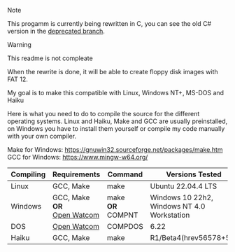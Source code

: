 > [!NOTE]
> This progamm is currently being rewritten in C, you can see the old C# version in the [deprecated branch](https://github.com/RLH-2110/ImgEdit/tree/deprecated).

> [!WARNING]
> This readme is not compleate


When the rewrite is done, it will be able to create floppy disk images with FAT 12.

My goal is to make this compatible with Linux, Windows NT+, MS-DOS and Haiku

Here is what you need to do to compile the source for the different operating systems.
Linux and Haiku, Make and GCC are usually preinstalled, on Windows you have to install them yourself or compile my code manually with your own compiler.  

Make for Windows: https://gnuwin32.sourceforge.net/packages/make.htm  
GCC for Windows: https://www.mingw-w64.org/  

<table><thead><tr><th>Compiling</th><th>Requirements</th><th>Command</th><th>Versions Tested</th></tr></thead><tbody><tr><td>Linux</td><td>GCC, Make</td><td>make</td><td>Ubuntu 22.04.4 LTS</td></tr><tr><td>Windows<br></td><td>GCC, Make<br><b>OR</b><br> <a href="https://github.com/open-watcom/open-watcom-v2">Open Watcom</a><br></td><td>make<br><b>OR</b><br>COMPNT</td><td>Windows 10 22h2,<br> Windows NT 4.0 Workstation</td></tr><tr><td>DOS</td><td><a href="https://github.com/open-watcom/open-watcom-v2">Open Watcom</a></td><td>COMPDOS</td><td>6.22</td></tr><tr><td>Haiku</td><td>GCC, Make</td><td>make</td><td>R1/Beta4(hrev56578+59)</td></tr></tbody></table>

